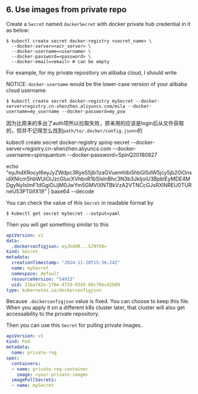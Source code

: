 ## 6. Use images from private repo

Create a `Secret` named `dockerSecret` with docker private hub credential in it as below:

```shell
$ kubectl create secret docker-registry <secret_name> \
  --docker-server=<acr_server> \
  --docker-username=<username> \
  --docker-password=<password> \
  --docker-email=<email> # can be empty
```

For example, for my private repository on alibaba cloud, I should write

NOTICE: `docker-username` would be the lower-case version of your alibaba cloud username.

```shell
$ kubectl create secret docker-registry mySecret --docker-server=registry.cn-shenzhen.aliyuncs.com/mila --docker-username=my_username --docker-password=my_psw
```

因为比原来的多出了auth项所以拉取失败，原来用的应该是login后从文件获取的，但并不记得怎么找到`path/to/.docker/config.json>`的

 kubectl create secret docker-registry spinq-secret --docker-server=registry.cn-shenzhen.aliyuncs.com --docker-username=spinquantum --docker-password=SpinQ20180827

echo "eyJhdXRocyI6eyJyZWdpc3RyeS5jbi1zaGVuemhlbi5hbGl5dW5jcy5jb20iOnsidXNlcm5hbWUiOiJzcGlucXVhbnR1bSIsInBhc3N3b3JkIjoiU3BpblEyMDE4MDgyNyIsImF1dGgiOiJjM0JwYm5GMVlXNTBkVzA2VTNCcGJsRXlNREU0TURneU53PT0ifX19" | base64 --decode

You can check the value of this `Secret` in readable format by 

```shell
$ kubectl get secret mySecret --output=yaml
```

Then you will get something similar to this

```yaml
apiVersion: v1
data:
  .dockerconfigjson: eyJhdXR...SJ9fX0=
kind: Secret
metadata:
  creationTimestamp: "2024-11-20T15:36:24Z"
  name: mySecret
  namespace: default
  resourceVersion: "54915"
  uid: 21ba742e-1f6e-4733-9345-09c76bcd2b09
type: kubernetes.io/dockerconfigjson
```

Because `.dockerconfigjson` value is fixed. You can choose to keep this file. When you apply it on a different k8s cluster later, that cluster will also get accessability to the private repository.

Then you can use this `Secret` for pulling private images.

```yaml
apiVersion: v1
kind: Pod
metadata:
  name: private-reg
spec:
  containers:
  - name: private-reg-container
    image: <your-private-image>
  imagePullSecrets:
  - name: mySecret
  ```